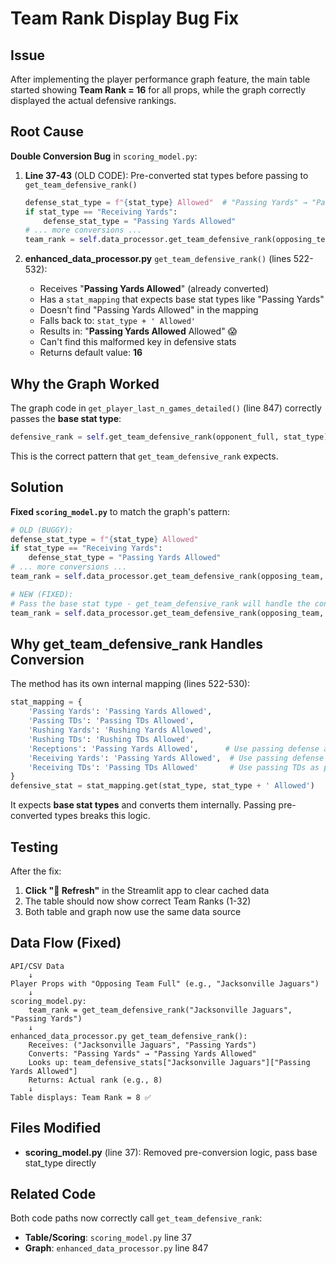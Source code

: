 # Team Rank Display Bug Fix

## Issue
After implementing the player performance graph feature, the main table started showing **Team Rank = 16** for all props, while the graph correctly displayed the actual defensive rankings.

## Root Cause

**Double Conversion Bug** in `scoring_model.py`:

1. **Line 37-43** (OLD CODE): Pre-converted stat types before passing to `get_team_defensive_rank()`
   ```python
   defense_stat_type = f"{stat_type} Allowed"  # "Passing Yards" → "Passing Yards Allowed"
   if stat_type == "Receiving Yards":
       defense_stat_type = "Passing Yards Allowed"
   # ... more conversions ...
   team_rank = self.data_processor.get_team_defensive_rank(opposing_team, defense_stat_type)
   ```

2. **enhanced_data_processor.py** `get_team_defensive_rank()` (lines 522-532):
   - Receives "**Passing Yards Allowed**" (already converted)
   - Has a `stat_mapping` that expects base stat types like "Passing Yards"
   - Doesn't find "Passing Yards Allowed" in the mapping
   - Falls back to: `stat_type + ' Allowed'`
   - Results in: "**Passing Yards Allowed** Allowed" 😱
   - Can't find this malformed key in defensive stats
   - Returns default value: **16**

## Why the Graph Worked

The graph code in `get_player_last_n_games_detailed()` (line 847) correctly passes the **base stat type**:
```python
defensive_rank = self.get_team_defensive_rank(opponent_full, stat_type)
```

This is the correct pattern that `get_team_defensive_rank` expects.

## Solution

**Fixed `scoring_model.py`** to match the graph's pattern:

```python
# OLD (BUGGY):
defense_stat_type = f"{stat_type} Allowed"
if stat_type == "Receiving Yards":
    defense_stat_type = "Passing Yards Allowed"
# ... more conversions ...
team_rank = self.data_processor.get_team_defensive_rank(opposing_team, defense_stat_type)

# NEW (FIXED):
# Pass the base stat type - get_team_defensive_rank will handle the conversion
team_rank = self.data_processor.get_team_defensive_rank(opposing_team, stat_type)
```

## Why get_team_defensive_rank Handles Conversion

The method has its own internal mapping (lines 522-530):
```python
stat_mapping = {
    'Passing Yards': 'Passing Yards Allowed',
    'Passing TDs': 'Passing TDs Allowed',
    'Rushing Yards': 'Rushing Yards Allowed',
    'Rushing TDs': 'Rushing TDs Allowed',
    'Receptions': 'Passing Yards Allowed',      # Use passing defense as proxy
    'Receiving Yards': 'Passing Yards Allowed',  # Use passing defense as proxy
    'Receiving TDs': 'Passing TDs Allowed'       # Use passing TDs as proxy
}
defensive_stat = stat_mapping.get(stat_type, stat_type + ' Allowed')
```

It expects **base stat types** and converts them internally. Passing pre-converted types breaks this logic.

## Testing

After the fix:
1. **Click "🔄 Refresh"** in the Streamlit app to clear cached data
2. The table should now show correct Team Ranks (1-32)
3. Both table and graph now use the same data source

## Data Flow (Fixed)

```
API/CSV Data
    ↓
Player Props with "Opposing Team Full" (e.g., "Jacksonville Jaguars")
    ↓
scoring_model.py:
    team_rank = get_team_defensive_rank("Jacksonville Jaguars", "Passing Yards")
    ↓
enhanced_data_processor.py get_team_defensive_rank():
    Receives: ("Jacksonville Jaguars", "Passing Yards")
    Converts: "Passing Yards" → "Passing Yards Allowed"
    Looks up: team_defensive_stats["Jacksonville Jaguars"]["Passing Yards Allowed"]
    Returns: Actual rank (e.g., 8)
    ↓
Table displays: Team Rank = 8 ✅
```

## Files Modified

- **scoring_model.py** (line 37): Removed pre-conversion logic, pass base stat_type directly

## Related Code

Both code paths now correctly call `get_team_defensive_rank`:
- **Table/Scoring**: `scoring_model.py` line 37
- **Graph**: `enhanced_data_processor.py` line 847

